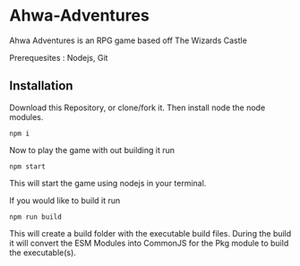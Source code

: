 # Ahwa-Adventures

Ahwa Adventures is an RPG game based off The Wizards Castle

Prerequesites : Nodejs, Git

## Installation

Download this Repository, or clone/fork it. Then install node the node modules.

`npm i`

Now to play the game with out building it run

`npm start`

This will start the game using nodejs in your terminal.

If you would like to build it run

`npm run build`

This will create a build folder with the executable build files. During the build it will convert the ESM Modules into CommonJS for the Pkg module to build the executable(s).
